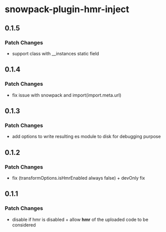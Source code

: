 # snowpack-plugin-hmr-inject

## 0.1.5

### Patch Changes

- support class with \_\_instances static field

## 0.1.4

### Patch Changes

- fix issue with snowpack and import(import.meta.url)

## 0.1.3

### Patch Changes

- add options to write resulting es module to disk for debugging purpose

## 0.1.2

### Patch Changes

- fix (transformOptions.isHmrEnabled always false) + devOnly fix

## 0.1.1

### Patch Changes

- disable if hmr is disabled + allow **hmr** of the uploaded code to be considered
